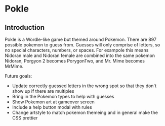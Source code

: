 # Pokle

**Introduction**
---------------

Pokle is a Wordle-like game but themed around Pokemon. There are 897 possible pokemon to guess from. Guesses will only comprise of letters, so no special characters, numbers, or spaces. For exampole this means Nidoran male and Nidoran female are combined into the same pokemon Nidoran, Porgyon 2 becomes PorygonTwo, and Mr. Mime becomes MrMime.

Future goals: 
* Update correctly guessed letters in the wrong spot so that they don't show up if there are multiples
* Bring in the Pokemon types to help with guesses
* Show Pokemon art at gameover screen
* Include a help button modal with rules
* Change artstyle to match pokemon themeing and in general make the CSS prettier
